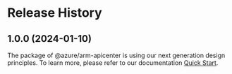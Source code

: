 # Release History
    
## 1.0.0 (2024-01-10)

The package of @azure/arm-apicenter is using our next generation design principles. To learn more, please refer to our documentation [Quick Start](https://aka.ms/js-track2-quickstart).
